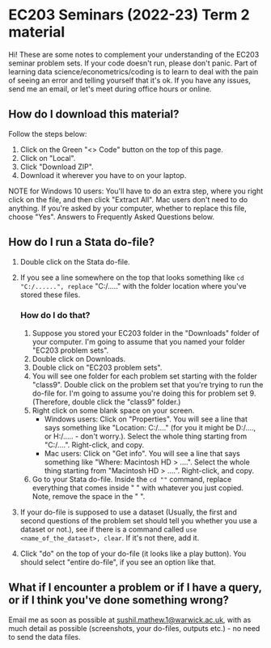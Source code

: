 # EC203 Seminars (2022-23) Term 2 material

Hi! These are some notes to complement your understanding of the EC203 seminar problem sets. 
If your code doesn't run, please don't panic. Part of learning data science/econometrics/coding is to learn to deal with the pain of seeing an error and telling yourself that it's ok. If you have any issues, send me an email, or let's meet during office hours or online.

## How do I download this material?

Follow the steps below:

1. Click on the Green "<> Code" button on the top of this page. 
2. Click on "Local". 
3. Click "Download ZIP". 
4. Download it wherever you have to on your laptop. 

NOTE for Windows 10 users: You'll have to do an extra step, where you right click on the file, and then click "Extract All". Mac users don't need to do anything. 
If you're asked by your computer, whether to replace this file, choose "Yes".
Answers to Frequently Asked Questions below.

## How do I run a Stata do-file?

1. Double click on the Stata do-file.
2. If you see a line somewhere on the top that looks something like `cd "C:/......", replace` "C:/....." with the folder location where you've stored these files.
    ### How do I do that?

    1. Suppose you stored your EC203 folder in the "Downloads" folder of your computer. I'm going to assume that you named your folder "EC203 problem sets". 
    2. Double click on Downloads. 
    3. Double click on "EC203 problem sets". 
    4. You will see one folder for each problem set starting with the folder "class9". Double click on the problem set that you're trying to run the do-file for. I'm going to assume you're doing this for problem set 9. (Therefore, double click the "class9" folder.)
    5. Right click on some blank space on your screen.
        + Windows users: Click on "Properties". You will see a line that says something like "Location: C:/...." (for you it might be D:/...., or H:/..... - don't worry.). Select the whole thing starting from "C:/....". Right-click, and copy.
        + Mac users: Click on "Get info". You will see a line that says something like "Where: Macintosh HD > ....". Select the whole thing starting from "Macintosh HD > ....". Right-click, and copy.
    6. Go to your Stata do-file. Inside the `cd ""` command, replace everything that comes inside " " with whatever you just copied. Note, remove the space in the " ".

3. If your do-file is supposed to use a dataset (Usually, the first and second questions of the problem set should tell you whether you use a dataset or not.), see if there is a command called `use <name_of_the_dataset>, clear`. If it's not there, add it.
4. Click "do" on the top of your do-file (it looks like a play button). You should select "entire do-file", if you see an option like that.



## What if I encounter a problem or if I have a query, or if I think you've done something wrong?
Email me as soon as possible at [sushil.mathew.1@warwick.ac.uk](mailto:sushil.mathew.1@warwick.ac.uk), with as much detail as possible (screenshots, your do-files, outputs etc.) - no need to send the data files.
